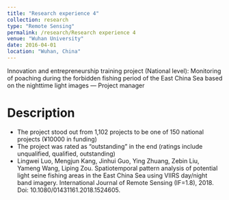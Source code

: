 ```yaml
---
title: "Research experience 4"
collection: research
type: "Remote Sensing"
permalink: /research/Research experience 4
venue: "Wuhan University"
date: 2016-04-01
location: "Wuhan, China"
---
```


Innovation and entrepreneurship training project (National level): Monitoring of poaching during the forbidden fishing period of the East China Sea based on the nighttime light images — Project manager

Description
======
* The project stood out from 1,102 projects to be one of 150 national projects (¥10000 in funding) 
* The project was rated as “outstanding” in the end (ratings include unqualified, qualified, outstanding) 
* Lingwei Luo, Mengjun Kang, Jinhui Guo, Ying Zhuang, Zebin Liu, Yameng Wang, Liping Zou. Spatiotemporal pattern analysis of potential light seine fishing areas in the East China Sea using VIIRS day/night band imagery. International Journal of Remote Sensing (IF=1.8), 2018. Doi: 10.1080/01431161.2018.1524605.
